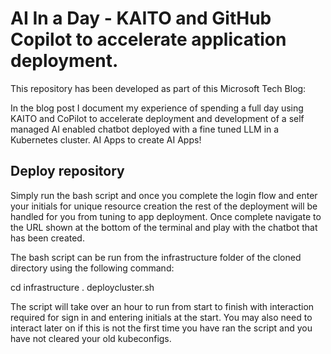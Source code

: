 # AI In a Day - KAITO and GitHub Copilot to accelerate application deployment.
This repository has been developed as part of this Microsoft Tech Blog:

In the blog post I document my experience of spending a full day using KAITO and CoPilot to accelerate deployment and development of a self managed AI enabled chatbot deployed with a fine tuned LLM in a Kubernetes cluster. AI Apps to create AI Apps!

## Deploy repository

Simply run the bash script and once you complete the login flow and enter your initials for unique resource creation the rest of the deployment will be handled for you from tuning to app deployment. Once complete navigate to the URL shown at the bottom of the terminal and play with the chatbot that has been created. 

The bash script can be run from the infrastructure folder of the cloned directory using the following command:

cd infrastructure
. deploycluster.sh

The script will take over an hour to run from start to finish with interaction required for sign in and entering initials at the start. You may also need to interact later on if this is not the first time you have ran the script and you have not cleared your old kubeconfigs. 

